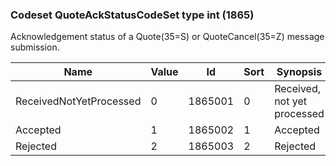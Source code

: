 ### Codeset QuoteAckStatusCodeSet type int (1865)

Acknowledgement status of a Quote(35=S) or QuoteCancel(35=Z) message submission.

| Name                    | Value | Id      | Sort | Synopsis                    |
|-------------------------|-------|---------|------|-----------------------------|
| ReceivedNotYetProcessed | 0     | 1865001 | 0    | Received, not yet processed |
| Accepted                | 1     | 1865002 | 1    | Accepted                    |
| Rejected                | 2     | 1865003 | 2    | Rejected                    |


